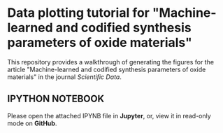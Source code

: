 # Data plotting tutorial for "Machine-learned and codified synthesis parameters of oxide materials"

This repository provides a walkthrough of generating the figures for the article "Machine-learned and codified synthesis parameters of oxide materials" in the journal *Scientific Data*.


## IPYTHON NOTEBOOK  

Please open the attached IPYNB file in **Jupyter**, or, view it in read-only mode on **GitHub**.
